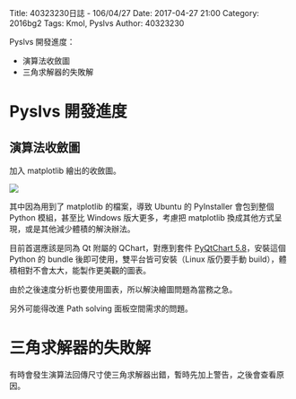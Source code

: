 Title: 40323230日誌 - 106/04/27
Date: 2017-04-27 21:00
Category: 2016bg2
Tags: Kmol, Pyslvs
Author: 40323230

Pyslvs 開發進度：

* 演算法收斂圖
* 三角求解器的失敗解

<!-- PELICAN_END_SUMMARY -->

Pyslvs 開發進度
===

演算法收斂圖
---

加入 matplotlib 繪出的收斂圖。

![](https://raw.githubusercontent.com/coursemdetw/project_site_files/gh-pages/files/2016spring/g2/Python_solvespace/0427_01.png)

其中因為用到了 matplotlib 的檔案，導致 Ubuntu 的 PyInstaller 會包到整個 Python 模組，甚至比 Windows 版大更多，考慮把 matplotlib 換成其他方式呈現，或是其他減少體積的解決辦法。

目前首選應該是同為 Qt 附屬的 QChart，對應到套件 [PyQtChart 5.8](https://www.riverbankcomputing.com/software/pyqtchart/download/"riverbankcomputing.com")，安裝這個 Python 的 bundle 後即可使用，雙平台皆可安裝（Linux 版仍要手動 build），體積相對不會太大，能製作更美觀的圖表。

由於之後速度分析也要使用圖表，所以解決繪圖問題為當務之急。

另外可能得改進 Path solving 面板空間需求的問題。

三角求解器的失敗解
===

有時會發生演算法回傳尺寸使三角求解器出錯，暫時先加上警告，之後會查看原因。